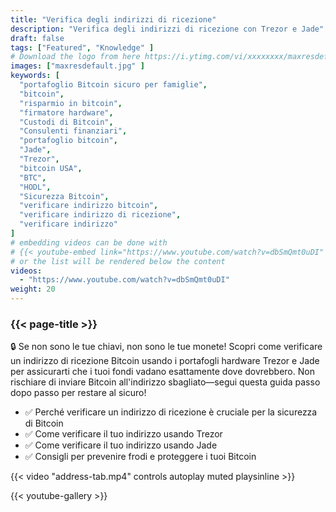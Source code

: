 ```yaml
---
title: "Verifica degli indirizzi di ricezione"
description: "Verifica degli indirizzi di ricezione con Trezor e Jade"
draft: false
tags: ["Featured", "Knowledge" ]
# Download the logo from here https://i.ytimg.com/vi/xxxxxxxx/maxresdefault.jpg
images: ["maxresdefault.jpg" ]
keywords: [
  "portafoglio Bitcoin sicuro per famiglie",
  "bitcoin",
  "risparmio in bitcoin",
  "firmatore hardware",
  "Custodi di Bitcoin",
  "Consulenti finanziari",
  "portafoglio bitcoin",
  "Jade",
  "Trezor",
  "bitcoin USA",
  "BTC",
  "HODL",
  "Sicurezza Bitcoin",
  "verificare indirizzo bitcoin",
  "verificare indirizzo di ricezione",
  "verificare indirizzo" 
]
# embedding videos can be done with 
# {{< youtube-embed link="https://www.youtube.com/watch?v=dbSmQmt0uDI" >}}
# or the list will be rendered below the content
videos:
  - "https://www.youtube.com/watch?v=dbSmQmt0uDI"
weight: 20
---
```


### {{< page-title >}}  

🔒 Se non sono le tue chiavi, non sono le tue monete! Scopri come verificare un indirizzo di ricezione Bitcoin usando i portafogli hardware Trezor e Jade per assicurarti che i tuoi fondi vadano esattamente dove dovrebbero. Non rischiare di inviare Bitcoin all'indirizzo sbagliato—segui questa guida passo dopo passo per restare al sicuro!

- ✅ Perché verificare un indirizzo di ricezione è cruciale per la sicurezza di Bitcoin
- ✅ Come verificare il tuo indirizzo usando Trezor
- ✅ Come verificare il tuo indirizzo usando Jade
- ✅ Consigli per prevenire frodi e proteggere i tuoi Bitcoin


{{< video "address-tab.mp4" controls  autoplay muted playsinline >}}



{{< youtube-gallery >}}